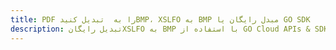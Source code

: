 ---title: PDF را به  تبدیل کنیدBMP، XSLFO به BMP مبدل رایگان یا GO SDKdescription: تبدیل رایگانXSLFO به BMP با استفاده از GO Cloud APIs & SDK همچنین اسناد PDF را در Cloud ایجاد، ویرایش و رندر کنید.---